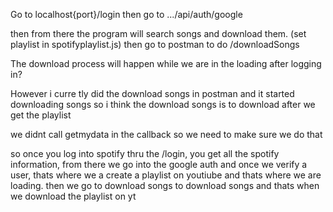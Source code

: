 Go to localhost{port}/login then go to .../api/auth/google

then from there the program will search songs and download them. (set playlist in spotifyplaylist.js) then go to postman to do /downloadSongs

The download process will happen while we are in the loading after logging in? 

However i curre tly did the download songs in postman and it started downloading songs so i think the download songs is to download after we get the playlist 

we didnt call getmydata in the callback so we need to make sure we do that 


so once you log into spotify thru the /login, you get all the spotify information, from there we go into the google auth and once we verify a user, thats where we a create a playlist on youtiube and thats where we are loading. then we go to download songs to download songs and thats when we download the playlist on yt 